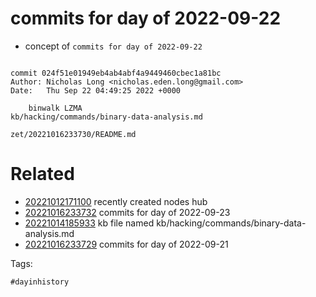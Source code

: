 # commits for day of 2022-09-22

- concept of `commits for day of 2022-09-22`

```

commit 024f51e01949eb4ab4abf4a9449460cbec1a81bc
Author: Nicholas Long <nicholas.eden.long@gmail.com>
Date:   Thu Sep 22 04:49:25 2022 +0000

    binwalk LZMA
kb/hacking/commands/binary-data-analysis.md
```

` zet/20221016233730/README.md `

# Related

- [20221012171100](/zet/20221012171100/README.md) recently created nodes hub
- [20221016233732](/zet/20221016233732/README.md) commits for day of 2022-09-23
- [20221014185933](/zet/20221014185933/README.md) kb file named kb/hacking/commands/binary-data-analysis.md
- [20221016233729](/zet/20221016233729/README.md) commits for day of 2022-09-21

Tags:

    #dayinhistory
